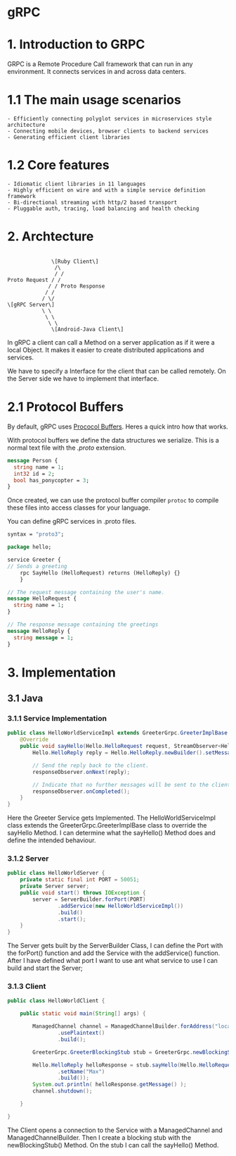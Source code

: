 # gRPC

# 1. Introduction to GRPC

GRPC is a Remote Procedure Call framework that can run in any environment.
It connects services in and across data centers.

# 1.1 The main usage scenarios

    - Efficiently connecting polyglot services in microservices style architecture
    - Connecting mobile devices, browser clients to backend services
    - Generating efficient client libraries

# 1.2 Core features

    - Idiomatic client libraries in 11 languages
    - Highly efficient on wire and with a simple service definition framework
    - Bi-directional streaming with http/2 based transport
    - Pluggable auth, tracing, load balancing and health checking



# 2. Archtecture
```

              \[Ruby Client\]
               /\
               / /
Proto Request / /
             / / Proto Response
            / /
           / \/
\[gRPC Server\]
           \ \
            \ \
             \ \
              \[Android-Java Client\]
```
In gRPC a client can call a Method on a server application as if it were a local
Object. It makes it easier to create distributed applications and services.

We have to specify a Interface for the client that can be called remotely.
On the Server side we have to implement that interface.

# 2.1 Protocol Buffers

By default, gRPC uses [Prococol Buffers](https://protobuf.dev/overview).
Heres a quick intro how that works.

With protocol buffers we define the data structures we serialize.
This is a normal text file with the *.proto* extension.

```proto
message Person {
  string name = 1;
  int32 id = 2;
  bool has_ponycopter = 3;
}
```

Once created, we can use the protocol buffer compiler `protoc` to compile these
files into access classes for your language.

You can define gRPC services in .proto files.

```proto
syntax = "proto3";

package hello;

service Greeter {
// Sends a greeting
    rpc SayHello (HelloRequest) returns (HelloReply) {}
    }

// The request message containing the user's name.
message HelloRequest {
  string name = 1;
}

// The response message containing the greetings
message HelloReply {
  string message = 1;
}
```

# 3. Implementation
## 3.1 Java
### 3.1.1 Service Implementation
```java
public class HelloWorldServiceImpl extends GreeterGrpc.GreeterImplBase {
    @Override
    public void sayHello(Hello.HelloRequest request, StreamObserver<Hello.HelloReply> responseObserver) {
        Hello.HelloReply reply = Hello.HelloReply.newBuilder().setMessage("Hello " + request.getName()).build();

        // Send the reply back to the client.
        responseObserver.onNext(reply);

        // Indicate that no further messages will be sent to the client.
        responseObserver.onCompleted();
    }
}
```

Here the Greeter Service gets Implemented. The HelloWorldServiceImpl class extends the GreeterGrpc.GreeterImplBase class to override the sayHello Method.
I can determine what the sayHello() Method does and define the intended behaviour.

### 3.1.2 Server
```java
public class HelloWorldServer {
    private static final int PORT = 50051;
    private Server server;
    public void start() throws IOException {
        server = ServerBuilder.forPort(PORT)
                .addService(new HelloWorldServiceImpl())
                .build()
                .start();
    }
}
```

The Server gets built by the ServerBuilder Class, I can define the Port with the forPort() function and add the Service with the addService() function.
After I have defined what port I want to use ant what service to use I can build and start the Server;

### 3.1.3 Client
```java
public class HelloWorldClient {

    public static void main(String[] args) {

        ManagedChannel channel = ManagedChannelBuilder.forAddress("localhost", 50051)
                .usePlaintext()
                .build();

        GreeterGrpc.GreeterBlockingStub stub = GreeterGrpc.newBlockingStub(channel);

        Hello.HelloReply helloResponse = stub.sayHello(Hello.HelloRequest.newBuilder()
                .setName("Max")
                .build());
        System.out.println( helloResponse.getMessage() );
        channel.shutdown();

    }

}
```

The Client opens a connection to the Service with a ManagedChannel and ManagedChannelBuilder. Then I create a blocking stub with the newBlockingStub()
Method. On the stub I can call the sayHello() Method.
